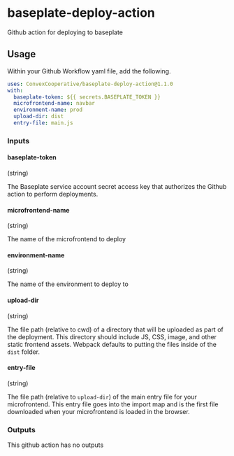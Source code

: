 # baseplate-deploy-action

Github action for deploying to baseplate

## Usage

Within your Github Workflow yaml file, add the following.

```yml
uses: ConvexCooperative/baseplate-deploy-action@1.1.0
with:
  baseplate-token: ${{ secrets.BASEPLATE_TOKEN }}
  microfrontend-name: navbar
  environment-name: prod
  upload-dir: dist
  entry-file: main.js
```

### Inputs

#### baseplate-token

(string)

The Baseplate service account secret access key that authorizes the Github action to perform deployments.

#### microfrontend-name

(string)

The name of the microfrontend to deploy

#### environment-name

(string)

The name of the environment to deploy to

#### upload-dir

(string)

The file path (relative to cwd) of a directory that will be uploaded as part of the deployment. This directory should include JS, CSS, image, and other static frontend assets. Webpack defaults to putting the files inside of the `dist` folder.

#### entry-file

(string)

The file path (relative to `upload-dir`) of the main entry file for your microfrontend. This entry file goes into the import map and is the first file downloaded when your microfrontend is loaded in the browser.

### Outputs

This github action has no outputs
